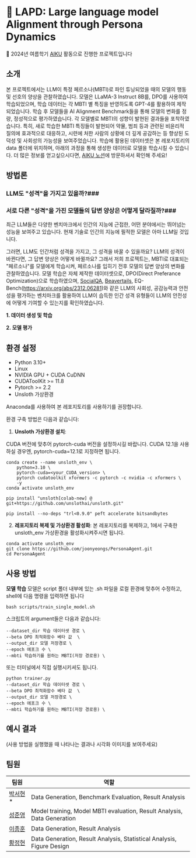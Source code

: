 # 👮 LAPD: Large language model Alignment through Persona Dynamics

📢 2024년 여름학기 [AIKU](https://github.com/AIKU-Official) 활동으로 진행한 프로젝트입니다


## 소개
본 프로젝트에서는 LLM이 특정 페르소나(MBTI)로 파인 튜닝되었을 때의 모델의 행동 및 선호의 양상을 관찰하였습니다. 모델은 LLaMA-3 Instruct 8B를, DPO를 사용하여 학습되었으며, 학습 데이터는 각 MBTI 별 특징을 반영하도록 GPT-4를 활용하여 제작되었습니다. 
학습 후 모델들을 AI Alignment Benchmark들을 통해 모델의 변화를 정량, 정성적으로 평가하였습니다. 
각 모델별로 MBTI의 성향이 발현된 결과들을 포착하였습니다. 특히, 새로 학습한 MBTI 특징들이 발현되어 약물, 범죄 등과 관련된 비윤리적 질의에 효과적으로 대응하고, 시련에 처한 사람의 상황에 더 깊게 공감하는 등 향상된 도덕성 및 사회성의 가능성을 보여주었습니다. 
학습에 활용된 데이터셋은 본 레포지토리의 data 폴더에 위치하며, 아래의 과정을 통해 생성한 데이터로 모델을 학습시킬 수 있습니다.
더 많은 정보를 얻고싶으시다면, [AIKU 노션](https://www.notion.so/aiku/Mamihlapinatap-ai-d0100f9c85424342bd47a2c496ebe25e)에 방문하셔서 확인해 주세요!

## 방법론
<!-- (문제를 정의하고 이를 해결한 방법을 가독성 있게 설명해주세요) -->

### LLM도 "성격"을 가지고 있을까?###
### 서로 다른 "성격"을 가진 모델들의 답변 양상은 어떻게 달라질까?###

최근 LLM들은 다양한 벤치마크에서 인간의 지능에 근접한, 어떤 분야에서는 뛰어넘는 성능을 보여주고 있습니다.
현재 기술로 인간의 지능에 필적한 모델은 아마 LLM일 것입니다. 

그러면, LLM도 인간처럼 성격을 가지고, 그 성격을 바꿀 수 있을까요?
LLM의 성격이 바뀐다면, 그 답변 양상은 어떻게 바뀔까요?
그래서 저희 프로젝트는, MBTI로 대표되는 "페르소나"를 모델에게 학습시켜, 페르소나를 입히기 전후 모델의 답변 양상의 변화를 관찰하였습니다. 
모델 학습은 자체 제작한 데이터셋으로, DPO(Direct Preferance Optimization)으로 학습하였으며, [SocialQA](https://arxiv.org/pdf/1904.09728), [Beavertails](https://arxiv.org/abs/2307.04657), EQ-Bench(https://arxiv.org/abs/2312.06281)와 같은 LLM의 사회성, 공감능력과 안전성을 평가하는 벤치마크를 활용하여 LLM이 습득한 인간 성격 유형들이 LLM의 안전성에 어떻게 기여할 수 있는지를 확인하였습니다.

**1. 데이터 생성 및 학습**

**2. 모델 평가**

## 환경 설정
* Python 3.10+
* Linux
* NVIDIA GPU + CUDA CuDNN
* CUDAToolKit >= 11.8
* Pytorch >= 2.2
* Unsloth 가상환경

Anaconda를 사용하여 본 레포지토리를 사용하기를 권장합니다. 

환경 구축 방법은 다음과 같습니다:

1. **Unsloth 가상환경 설치**:

CUDA 버전에 맞추어 pytorch-cuda 버전을 설정하시길 바랍니다.
CUDA 12.1을 사용하실 경우엔, pytorch-cuda=12.1로 지정하면 됩니다. 
```
conda create --name unsloth_env \
    python=3.10 \
    pytorch-cuda=<your_CUDA_version> \
    pytorch cudatoolkit xformers -c pytorch -c nvidia -c xformers \
    -y
conda activate unsloth_env

pip install "unsloth[colab-new] @ git+https://github.com/unslothai/unsloth.git"

pip install --no-deps "trl<0.9.0" peft accelerate bitsandbytes

```

2. **레포지토리 복제 및 가상환경 활성화**:
   본 레포지토리를 복제하고, 1에서 구축한 unsloth_env 가상환경을 활성화시켜주시면 됩니다.
```
conda activate unsloth_env
git clone https://github.com/joonyeongs/PersonaAgent.git
cd PersonaAgent  
```

## 사용 방법

**모델 학습**
모델은 script 폴더 내부에 있는 .sh 파일을 로컬 환경에 맞추어 수정하고, shell에 다음 명령을 입력하면 됩니다

```
bash scripts/train_single_model.sh
```

스크립트의 argument들은 다음과 같습니다:
```
--dataset_dir 학습 데이터셋 경로 \
--beta DPO 최적화함수 베타 값  \
--output_dir 모델 저장경로 \
--epoch 에포크 수 \
--mbti 학습하기를 원하는 MBTI(저장 경로용) \
```

또는 터미널에서 직접 실행시키셔도 됩니다.

```
python trainer.py
--dataset_dir 학습 데이터셋 경로 \
--beta DPO 최적화함수 베타 값  \
--output_dir 모델 저장경로 \
--epoch 에포크 수 \
--mbti 학습하기를 원하는 MBTI(저장 경로용) \
```



## 예시 결과

(사용 방법을 실행했을 때 나타나는 결과나 시각화 이미지를 보여주세요)

## 팀원
| 팀원                            | 역할                                       |
| ----------------------------- | ---------------------------------------- |
| [박서현](https://github.com/emiliebell)* | Data Generation, Benchmark Evaluation, Result Analysis |
| [성준영](https://github.com/joonyeongs)      |  Model training, Model MBTI evaluation, Result Analysis, Data Generation |
| [이종훈](https://github.com/jhoonjwa)     |  Data Generation, Result Analysis |
| [황정현](https://github.com/imjunghyunee)                           | Data Generation, Result Analysis, Statistical Analysis, Figure Design               |


 
